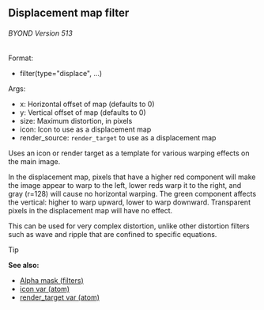 ## Displacement map filter 
###### BYOND Version 513

Format:
+   filter(type="displace", ...)
<!-- -->
Args:
+   x: Horizontal offset of map (defaults to 0)
+   y: Vertical offset of map (defaults to 0)
+   size: Maximum distortion, in pixels
+   icon: Icon to use as a displacement map
+   render_source: `render_target` to use as a displacement map


Uses an icon or render target as a template for various warping
effects on the main image. 

In the displacement map, pixels that
have a higher red component will make the image appear to warp to the
left, lower reds warp it to the right, and gray (r=128) will cause no
horizontal warping. The green component affects the vertical: higher to
warp upward, lower to warp downward. Transparent pixels in the
displacement map will have no effect. 

This can be used for very
complex distortion, unlike other distortion filters such as wave and
ripple that are confined to specific equations.

> [!TIP] 
> **See also:**
> +   [Alpha mask (filters)](/ref/notes/filters/alpha.md) 
> +   [icon var (atom)](/ref/atom/var/icon.md) 
> +   [render_target var (atom)](/ref/atom/var/render_target.md) <!-- -->